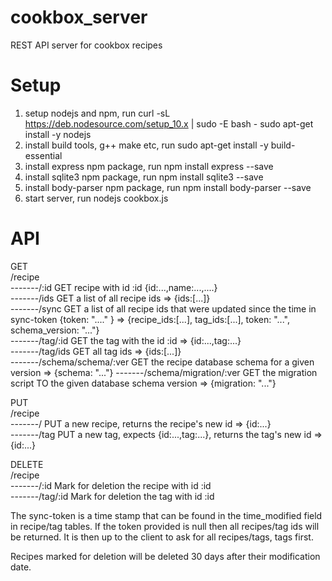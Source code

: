 # cookbox_server
REST API server for cookbox recipes

# Setup
1) setup nodejs and npm, run
curl -sL https://deb.nodesource.com/setup_10.x | sudo -E bash -
sudo apt-get install -y nodejs
2) install build tools, g++ make etc, run
sudo apt-get install -y build-essential
3) install express npm package, run
npm install express --save
3) install sqlite3 npm package, run
npm install sqlite3 --save
4) install body-parser npm package, run
npm install body-parser --save
5) start server, run
nodejs cookbox.js

# API

GET  
/recipe  
-------/:id        GET recipe with id :id {id:...,name:...,....}  
-------/ids        GET a list of all recipe ids => {ids:[...]}  
-------/sync       GET a list of all recipe ids that were updated since the time in sync-token {token: "...." } => {recipe_ids:[...], tag_ids:[...], token: "...", schema_version: "..."}  
-------/tag/:id    GET the tag with the id :id => {id:...,tag:...}  
-------/tag/ids    GET all tag ids => {ids:[...]}  
-------/schema/schema/:ver GET the recipe database schema for a given version => {schema: "..."}
-------/schema/migration/:ver GET the migration script TO the given database schema version => {migration: "..."}

PUT  
/recipe  
-------/           PUT a new recipe, returns the recipe's new id => {id:...}  
-------/tag        PUT a new tag, expects {id:...,tag:...}, returns the tag's new id => {id:...}

DELETE  
/recipe  
-------/:id        Mark for deletion the recipe with id :id  
-------/tag/:id    Mark for deletion the tag with id :id  

The sync-token is a time stamp that can be found in the time_modified field in recipe/tag tables. If the token provided is null then all recipes/tag ids will be returned. It is then up to the client to ask for all recipes/tags, tags first.

Recipes marked for deletion will be deleted 30 days after their modification date.

